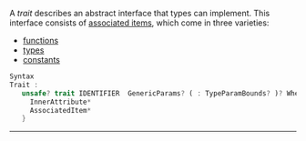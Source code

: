 A *trait* describes an abstract interface that types can implement. This interface consists of [associated items](https://doc.rust-lang.org/reference/items/associated-items.html), which come in three varieties:

-   [functions](https://doc.rust-lang.org/reference/items/associated-items.html#associated-functions-and-methods)
-   [types](https://doc.rust-lang.org/reference/items/associated-items.html#associated-types)
-   [constants](https://doc.rust-lang.org/reference/items/associated-items.html#associated-constants)

```rust
Syntax
Trait :
   unsafe? trait IDENTIFIER  GenericParams? ( : TypeParamBounds? )? WhereClause? {
     InnerAttribute*
     AssociatedItem*
   }
```

------------------------------
